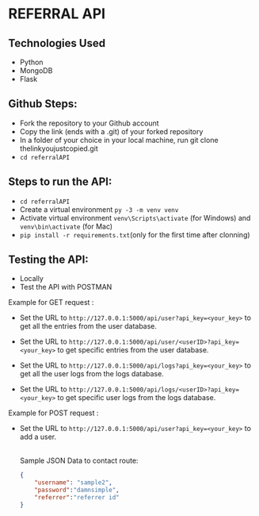 # REFERRAL API

## Technologies Used
* Python
* MongoDB
* Flask

## Github Steps:
* Fork the repository to your Github account
* Copy the link (ends with a .git) of your forked repository
* In a folder of your choice in your local machine, run git clone thelinkyoujustcopied.git
* ```cd referralAPI```

## Steps to run the API:
* ```cd referralAPI```
* Create a virtual environment ```py -3 -m venv venv```
* Activate virtual environment ```venv\Scripts\activate``` (for Windows) and ```venv\bin\activate``` (for Mac)
* ```pip install -r requirements.txt```(only for the first time after clonning)

## Testing the API:
* Locally
* Test the API with POSTMAN

Example for GET request :
* Set the URL to ```http://127.0.0.1:5000/api/user?api_key=<your_key>``` to get all the entries from the user database.

* Set the URL to ```http://127.0.0.1:5000/api/user/<userID>?api_key=<your_key>``` to get specific entries from the user database.

* Set the URL to ```http://127.0.0.1:5000/api/logs?api_key=<your_key>``` to get all the user logs from the logs database.

* Set the URL to ```http://127.0.0.1:5000/api/logs/<userID>?api_key=<your_key>``` to get specific user logs from the logs database.

Example for POST request :
* Set the URL to ```http://127.0.0.1:5000/api/user?api_key=<your_key>``` to add a user.<br><br>

    Sample JSON Data to contact route:
    ```json
    {
        "username": "sample2",
        "password":"damnsimple",
        "referrer":"referrer id"
    }
    ```
    <br>

